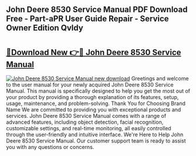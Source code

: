 ## John Deere 8530 Service Manual PDF Download Free - Part-aPR User Guide Repair - Service Owner Edition Qvldy

# <h2><a href="http://bc87375.oget.top/?id=John+Deere+8530+Service+Manual">🔗Download New 👉🔴 John Deere 8530 Service Manual</a></h2>

[![John Deere 8530 Service Manual new download](https://i.imgur.com/5g1atiW.png)](http://bc87375.oget.top/?id=John+Deere+8530+Service+Manual)
Greetings and welcome to the user manual for your newly acquired John Deere 8530 Service Manual. This manual is specifically designed to help you get the most out of your product by providing a thorough explanation of its features, setup, usage, maintenance, and problem-solving. Thank You for Choosing Brand Name We are committed to providing you with exceptional products and services. John Deere 8530 Service Manual comes with a range of advanced features, including object detection, facial recognition, customizable settings, and real-time monitoring, all easily controlled through the user-friendly and intuitive interface. We're Here to Help John Deere 8530 Service Manual. Our customer support team is ready to assist you with any questions or concerns.
